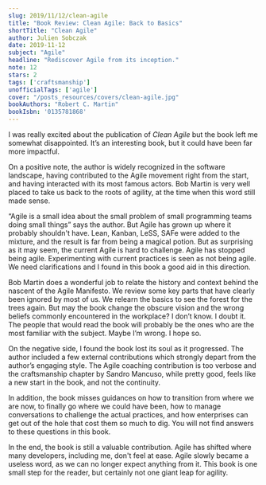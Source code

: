 ```yaml
---
slug: 2019/11/12/clean-agile
title: "Book Review: Clean Agile: Back to Basics"
shortTitle: "Clean Agile"
author: Julien Sobczak
date: 2019-11-12
subject: "Agile"
headline: "Rediscover Agile from its inception."
note: 12
stars: 2
tags: ['craftsmanship']
unofficialTags: ['agile']
cover: "/posts_resources/covers/clean-agile.jpg"
bookAuthors: "Robert C. Martin"
bookIsbn: '0135781868'
---
```



I was really excited about the publication of _Clean Agile_ but the book left me somewhat disappointed. It’s an interesting book, but it could have been far more impactful.

On a positive note, the author is widely recognized in the software landscape, having contributed to the Agile movement right from the start, and having interacted with its most famous actors. Bob Martin is very well placed to take us back to the roots of agility, at the time when this word still made sense.

“Agile is a small idea about the small problem of small programming teams doing small things” says the author. But Agile has grown up where it probably shouldn't have. Lean, Kanban, LeSS, SAFe were added to the mixture, and the result is far from being a magical potion. But as surprising as it may seem, the current Agile is hard to challenge. Agile has stopped being agile. Experimenting with current practices is seen as not being agile. We need clarifications and I found in this book a good aid in this direction.

Bob Martin does a wonderful job to relate the history and context behind the nascent of the Agile Manifesto. We review some key parts that have clearly been ignored by most of us. We relearn the basics to see the forest for the trees again. But may the book change the obscure vision and the wrong beliefs commonly encountered in the workplace? I don’t know. I doubt it. The people that would read the book will probably be the ones who are the most familiar with the subject. Maybe I’m wrong. I hope so.

On the negative side, I found the book lost its soul as it progressed. The author included a few external contributions which strongly depart from the author’s engaging style. The Agile coaching contribution is too verbose and the craftsmanship chapter by Sandro Mancuso, while pretty good, feels like a new start in the book, and not the continuity.

In addition, the book misses guidances on how to transition from where we are now, to finally go where we could have been, how to manage conversations to challenge the actual practices, and how enterprises can get out of the hole that cost them so much to dig. You will not find answers to these questions in this book.

In the end, the book is still a valuable contribution. Agile has shifted where many developers, including me, don't feel at ease. Agile slowly became a useless word, as we can no longer expect anything from it. This book is one small step for the reader, but certainly not one giant leap for agility.


